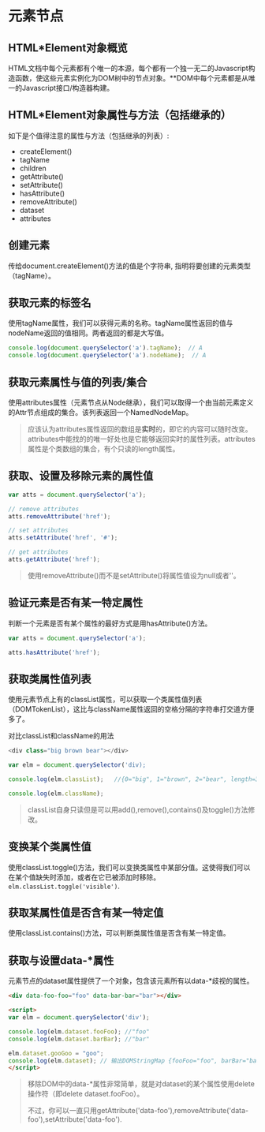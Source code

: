 # 元素节点

## HTML*Element对象概览

HTML文档中每个元素都有个唯一的本源，每个都有一个独一无二的Javascript构造函数，使这些元素实例化为DOM树中的节点对象。**DOM中每个元素都是从唯一的Javascript接口/构造器构建。

## HTML*Element对象属性与方法（包括继承的）

如下是个值得注意的属性与方法（包括继承的列表）:

- createElement()
- tagName
- children
- getAttribute()
- setAttribute()
- hasAttribute()
- removeAttribute()
- dataset
- attributes

## 创建元素

传给document.createElement()方法的值是个字符串, 指明将要创建的元素类型（tagName）。

## 获取元素的标签名

使用tagName属性，我们可以获得元素的名称。tagName属性返回的值与nodeName返回的值相同。两者返回的都是大写值。

```javascript
console.log(document.querySelector('a').tagName);  // A
console.log(document.querySelector('a').nodeName);  // A
```

## 获取元素属性与值的列表/集合

使用attributes属性（元素节点从Node继承），我们可以取得一个由当前元素定义的Attr节点组成的集合。该列表返回一个NamedNodeMap。

>应该认为attributes属性返回的数组是**实时**的，即它的内容可以随时改变。attributes中能找的的唯一好处也是它能够返回实时的属性列表。attributes属性是个类数组的集合，有个只读的length属性。

## 获取、设置及移除元素的属性值

```javascript
var atts = document.querySelector('a');

// remove attributes
atts.removeAttribute('href');

// set attributes
atts.setAttribute('href', '#');

// get attributes
atts.getAttribute('href');
```

>使用removeAttribute()而不是setAttribute()将属性值设为null或者''。

## 验证元素是否有某一特定属性

判断一个元素是否有某个属性的最好方式是用hasAttribute()方法。

```javascript
var atts = document.querySelector('a');

atts.hasAttribute('href');
```

## 获取类属性值列表

使用元素节点上有的classList属性，可以获取一个类属性值列表（DOMTokenList），这比与className属性返回的空格分隔的字符串打交道方便多了。

对比classList和className的用法

```javascript
<div class="big brown bear"></div>

var elm = document.querySelector('div);

console.log(elm.classList);   //{0="big", 1="brown", 2="bear", length=3, ...}

console.log(elm.className);
```

>classList自身只读但是可以用add(),remove(),contains()及toggle()方法修改。

## 变换某个类属性值

使用classList.toggle()方法，我们可以变换类属性中某部分值。这使得我们可以在某个值缺失时添加，或者在它已被添加时移除。`elm.classList.toggle('visible')`.

## 获取某属性值是否含有某一特定值

使用classList.contains()方法，可以判断类属性值是否含有某一特定值。

## 获取与设置data-*属性

元素节点的dataset属性提供了一个对象，包含该元素所有以data-*歧视的属性。

```HTML
<div data-foo-foo="foo" data-bar-bar="bar"></div>

<script>
var elm = document.querySelector('div');

console.log(elm.dataset.fooFoo); //"foo"
console.log(elm.dataset.barBar); //"bar"

elm.dataset.gooGoo = "goo";
console.log(elm.dataset); // 输出DOMStringMap {fooFoo="foo", barBar="bar", gooGoo="goo"}
</script>
```

>移除DOM中的data-*属性非常简单，就是对dataset的某个属性使用delete操作符（即delete dataset.fooFoo）。
>
>不过，你可以一直只用getAttribute('data-foo'),removeAttribute('data-foo'),setAttribute('data-foo').